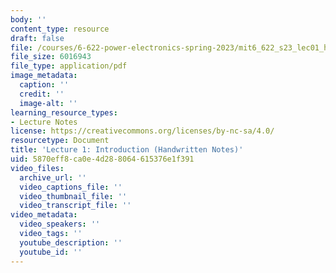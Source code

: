 ```yaml
---
body: ''
content_type: resource
draft: false
file: /courses/6-622-power-electronics-spring-2023/mit6_622_s23_lec01_hand.pdf
file_size: 6016943
file_type: application/pdf
image_metadata:
  caption: ''
  credit: ''
  image-alt: ''
learning_resource_types:
- Lecture Notes
license: https://creativecommons.org/licenses/by-nc-sa/4.0/
resourcetype: Document
title: 'Lecture 1: Introduction (Handwritten Notes)'
uid: 5870eff8-ca0e-4d28-8064-615376e1f391
video_files:
  archive_url: ''
  video_captions_file: ''
  video_thumbnail_file: ''
  video_transcript_file: ''
video_metadata:
  video_speakers: ''
  video_tags: ''
  youtube_description: ''
  youtube_id: ''
---
```


